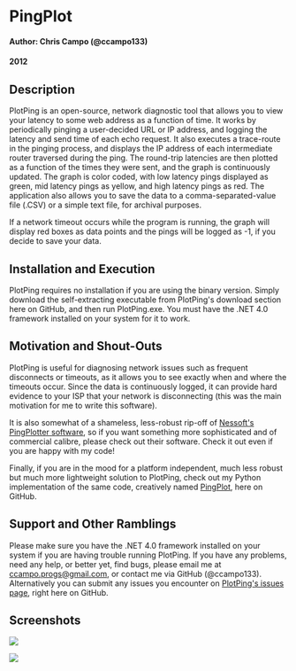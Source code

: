 # PingPlot
#### Author: Chris Campo (@ccampo133)
#### 2012

## Description
PlotPing is an open-source, network diagnostic tool that allows you to view your latency to some web address as a function of time.  It works by periodically pinging a user-decided URL or IP address, and logging the latency and send time of each echo request.  It also executes a trace-route in the pinging process, and displays the IP address of each intermediate router traversed during the ping.  The round-trip latencies are then plotted as a function of the times they were sent, and the graph is continuously updated.  The graph is color coded, with low latency pings displayed as green, mid latency pings as yellow, and high latency pings as red.  The application also allows you to save the data to a comma-separated-value file (.CSV) or a simple text file, for archival purposes.

If a network timeout occurs while the program is running, the graph will display red boxes as data points and the pings will be logged as -1, if you decide to save your data.

## Installation and Execution
PlotPing requires no installation if you are using the binary version.  Simply download the self-extracting executable from PlotPing's download section here on GitHub, and then run PlotPing.exe.  You must have the .NET 4.0 framework installed on your system for it to work.

## Motivation and Shout-Outs
PlotPing is useful for diagnosing network issues such as frequent disconnects or timeouts, as it allows you to see exactly when and where the timeouts occur.  Since the data is continuously logged, it can provide hard evidence to your ISP that your network is disconnecting (this was the main motivation for me to write this software).

It is also somewhat of a shameless, less-robust rip-off of [Nessoft's](http://www.nessoft.com/) [PingPlotter software](http://www.pingplotter.com/), so if you want something more sophisticated and of commercial calibre, please check out their software.  Check it out even if you are happy with my code!

Finally, if you are in the mood for a platform independent, much less robust but much more lightweight solution to PlotPing, check out my Python implementation of the same code, creatively named [PingPlot](https://github.com/ccampo133/PingPlot), here on GitHub.

## Support and Other Ramblings
Please make sure you have the .NET 4.0 framework installed on your system if you are having trouble running PlotPing.  If you have any problems, need any help, or better yet, find bugs, please email me at ccampo.progs@gmail.com, or contact me via GitHub (@ccampo133).  Alternatively you can submit any issues you encounter on [PlotPing's issues page](https://github.com/ccampo133/PlotPing/issues), right here on GitHub.

## Screenshots
![](http://i.imgur.com/jdzbP.png)

![](http://i.imgur.com/rj6Hw.png)